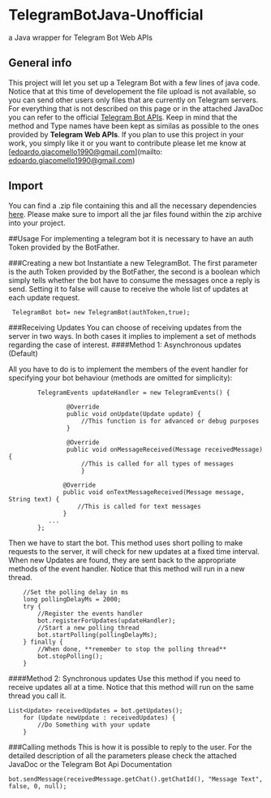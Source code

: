# TelegramBotJava-Unofficial
a Java wrapper for Telegram Bot Web APIs
## General info
This project will let you set up a Telegram Bot with a few lines of java code. 
Notice that at this time of developement the file upload is not available, so you can send other users only files that are currently on Telegram servers.
For everything that is not described on this page or in the attached JavaDoc you can refer to the official [Telegram Bot APIs](https://core.telegram.org/bots/api/). Keep in mind that the method and Type names have been kept as similas as possible to the ones provided by **Telegram Web APIs**. 
If you plan to use this project in your work, you simply like it or you want to contribute please let me know at [edoardo.giacomello1990@gmail.com](mailto: edoardo.giacomello1990@gmail.com)
## Import 
You can find a .zip file containing this and all the necessary dependencies [here](https://github.com/edoardogiacomello/TelegramBotJava-Unofficial/blob/master/TelegramBotJava-Unofficial-0.1d.zip?raw=true). Please make sure to import all the jar files found within the zip archive into your project.

##Usage
For implementing a telegram bot it is necessary to have an auth Token provided by the BotFather.


###Creating a new bot
Instantiate a new TelegramBot. The first parameter is the auth Token provided by the BotFather, the second is a boolean which simply tells whether the bot have to consume the messages once a reply is send. Setting it to false will cause to receive the whole list of updates at each update request.

	 TelegramBot bot= new TelegramBot(authToken,true);

###Receiving Updates
You can choose of receiving updates from the server in two ways. In both cases it implies to implement a set of methods regarding the case of interest.
####Method 1: Asynchronous updates (Default)

All you have to do is to implement the members of the event handler for specifying your bot behaviour (methods are omitted for simplicity):



			TelegramEvents updateHandler = new TelegramEvents() {

                    @Override
                    public void onUpdate(Update update) {
                        //This function is for advanced or debug purposes
                    }

                    @Override
                    public void onMessageReceived(Message receivedMessage) {
                        //This is called for all types of messages
                        }

                   @Override
                   public void onTextMessageReceived(Message message, String text) {
                       //This is called for text messages
                   }
               ...
			};

Then we have to start the bot.
This method uses short polling to make requests to the server, it will check for new updates at a fixed time interval.
When new Updates are found, they are sent back to the appropriate methods of the event handler.
Notice that this method will run in a new thread.

        //Set the polling delay in ms
        long pollingDelayMs = 2000;
        try {
			//Register the events handler
			bot.registerForUpdates(updateHandler);
			//Start a new polling thread
			bot.startPolling(pollingDelayMs);
		} finally {
			//When done, **remember to stop the polling thread**
			bot.stopPolling();
		}

####Method 2: Synchronous updates
Use this method if you need to receive updates all at a time. Notice that this method will run on the same thread you call it.

	List<Update> receivedUpdates = bot.getUpdates();
		for (Update newUpdate : receivedUpdates) {
			//Do Something with your update
		}

###Calling methods
This is how it is possible to reply to the user. For the detailed description of all the parameters please check the attached JavaDoc or the Telegram Bot Api Documentation

    bot.sendMessage(receivedMessage.getChat().getChatId(), "Message Text", false, 0, null);

